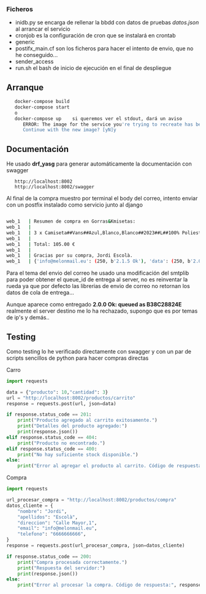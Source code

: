 ### Ficheros

- inidb.py  se encarga de rellenar la bbdd con datos de pruebas *datos.json* al arrancar el servicio
- cronjob  es la configuración de cron que se instalará en crontab
- generic
- postifx_main.cf    son los ficheros para hacer el intento de envio, que no he conseguido...
- sender_access  
- run.sh      el bash de inicio de ejecución en el final de despliegue


## Arranque

```bash
   docker-compose build
   docker-compose start
   o
   docker-compose up    si queremos ver el stdout, dará un aviso 
      ERROR: The image for the service you're trying to recreate has been removed. If you continue, volume data could be lost. Consider backing up your data before continuing.
      Continue with the new image? [yN]y


```

## Documentación

He usado **drf_yasg** para generar automáticamente la documentación con swagger

```url
   http://localhost:8002
   http://localhost:8002/swagger
```




Al final de la compra muestro por terminal el body del correo, intento enviar con un postfix instalado como servicio junto al django

```bash

web_1   | Resumen de compra en Gorras&Kmisetas:
web_1   | 
web_1   | 3 x Camiseta##Vans##Azul,Blanco,Blanco##2023##L##100% Poliester  35.00 €
web_1   | 
web_1   | Total: 105.00 €
web_1   | 
web_1   | Gracias por su compra, Jordi Escolà.
web_1   | {'info@melonmail.eu': (250, b'2.1.5 Ok'), 'data': (250, b'2.0.0 Ok: queued as B38C28824E')}

```
Para el tema del envio del correo he usado una modificación del smtplib para poder obtener el queue_id de entrega al server, no es reinventar la rueda ya que por defecto las librerias de envio de correo no retornan los datos de cola de entrega...

Aunque aparece como entregado **2.0.0 Ok: queued as B38C28824E** realmente el server destino me lo ha rechazado, supongo que es por temas de ip's y demás..



## Testing

Como testing lo he verificado directamente con swagger y con un par de scripts sencillos de python para hacer compras directas 

Carro
```python
import requests

data = {"producto": 10,"cantidad": 3}
url = "http://localhost:8002/productos/carrito"
response = requests.post(url, json=data)

if response.status_code == 201:
    print("Producto agregado al carrito exitosamente.")
    print("Detalles del producto agregado:")
    print(response.json())
elif response.status_code == 404:
    print("Producto no encontrado.")
elif response.status_code == 400:
    print("No hay suficiente stock disponible.")
else:
    print("Error al agregar el producto al carrito. Código de respuesta:", response.status_code)
```

Compra
```python
import requests

url_procesar_compra = "http://localhost:8002/productos/compra"
datos_cliente = {
    "nombre": "Jordi",
    "apellidos": "Escolà",
    "direccion": "Calle Mayor,1",
    "email": "info@melonmail.eu",
    "telefono": "6666666666",
}
response = requests.post(url_procesar_compra, json=datos_cliente)

if response.status_code == 200:
    print("Compra procesada correctamente.")
    print("Respuesta del servidor:")
    print(response.json())
else:
    print("Error al procesar la compra. Código de respuesta:", response.status_code)
